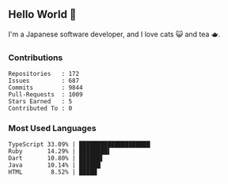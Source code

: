 ## Hello World 👋

I'm a Japanese software developer, and I love cats 😺 and tea 🫖.

### Contributions

    Repositories   : 172
    Issues         : 687
    Commits        : 9844
    Pull-Requests  : 1009
    Stars Earned   : 5
    Contributed To : 0

### Most Used Languages

    TypeScript 33.09% | ████████████████████
    Ruby       14.29% | ████████▌
    Dart       10.80% | ██████▌
    Java       10.14% | ██████
    HTML        8.52% | █████
